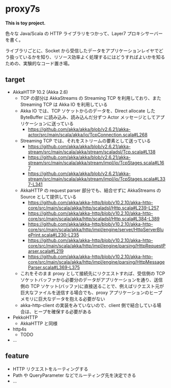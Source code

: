 # proxy7s

**This is toy project.**

色々な Java/Scala の HTTP ライブラリをつかって、Layer7 プロキシサーバーを書く。

ライブラリごとに、Socket から受信したデータをアプリケーションレイヤでどう扱っているかを知り、リソース効率よく処理するにはどうすればよいかを知るための、実験的なコード置き場。

## target

- AkkaHTTP 10.2 (Akka 2.6)
  - TCP の部分は AkkaStreams の Streaming TCP を利用しており、また Streaming TCP は Akka IO を利用している
  - Akka IO では、TCP ソケットからのデータを、Direct allocate した ByteBuffer に読み込み、読み込んだ分ずつ Actor メッセージとしてアプリケーションに送っている
    - https://github.com/akka/akka/blob/v2.6.21/akka-actor/src/main/scala/akka/io/TcpConnection.scala#L268
  - Streaming TCP では、それをストリームの要素として送っている
    - https://github.com/akka/akka/blob/v2.6.21/akka-stream/src/main/scala/akka/stream/scaladsl/Tcp.scala#L138
    - https://github.com/akka/akka/blob/v2.6.21/akka-stream/src/main/scala/akka/stream/impl/io/TcpStages.scala#L167
    - https://github.com/akka/akka/blob/v2.6.21/akka-stream/src/main/scala/akka/stream/impl/io/TcpStages.scala#L337-L341
  - AkkaHTTP の request parser 部分でも、結合せずに AkkaStreams の Source として提供している
    - https://github.com/akka/akka-http/blob/v10.2.10/akka-http-core/src/main/scala/akka/http/scaladsl/Http.scala#L239-L257
    - https://github.com/akka/akka-http/blob/v10.2.10/akka-http-core/src/main/scala/akka/http/scaladsl/Http.scala#L384-L389
    - https://github.com/akka/akka-http/blob/v10.2.10/akka-http-core/src/main/scala/akka/http/impl/engine/server/HttpServerBluePrint.scala#L230-L235
    - https://github.com/akka/akka-http/blob/v10.2.10/akka-http-core/src/main/scala/akka/http/impl/engine/parsing/HttpRequestParser.scala#L219
    - https://github.com/akka/akka-http/blob/v10.2.10/akka-http-core/src/main/scala/akka/http/impl/engine/parsing/HttpMessageParser.scala#L369-L375
  - これをそのまま proxy として接続先にリクエストすれば、受信側の TCP ソケットバッファから必要分のデータがアプリケーションを通り、送信側の TCP ソケット(バッファ)に直接送ることで、例えばリクエスト元が巨大なファイルを送信する場合でも、proxy アプリケーションのヒープメモリに巨大なデータを抱える必要がない
  - akka-http-client の実装をみていないので、client 側で結合している場合は、ヒープを確保する必要がある
- PekkoHTTP
  - AkkaHTTP と同様
- http4s
  - TODO
- ...

## feature

- HTTP リクエストをルーティングする
- Path や QueryParameter などでルーティング先を決定できる
- ...
